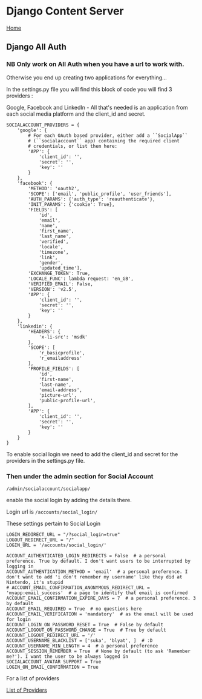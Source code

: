 # Django Content Server

[Home](..)

## Django All Auth

### NB Only work on All Auth when you have a url to work with.

Otherwise you end up creating two applications for everything...

In the settings.py file you will find this block of code you will find 3 providers :

Google, Facebook and LinkedIn - All that's needed is an application from each social media platform and the client_id and secret.

```# Provider specific settings
SOCIALACCOUNT_PROVIDERS = {
    'google': {
        # For each OAuth based provider, either add a ``SocialApp``
        # (``socialaccount`` app) containing the required client
        # credentials, or list them here:
        'APP': {
            'client_id': '',
            'secret': '',
            'key': ''
        }
    },
    'facebook': {
        'METHOD': 'oauth2',
        'SCOPE': ['email', 'public_profile', 'user_friends'],
        'AUTH_PARAMS': {'auth_type': 'reauthenticate'},
        'INIT_PARAMS': {'cookie': True},
        'FIELDS': [
            'id',
            'email',
            'name',
            'first_name',
            'last_name',
            'verified',
            'locale',
            'timezone',
            'link',
            'gender',
            'updated_time'],
        'EXCHANGE_TOKEN': True,
        'LOCALE_FUNC': lambda request: 'en_GB',
        'VERIFIED_EMAIL': False,
        'VERSION': 'v2.5',
        'APP': {
            'client_id': '',
            'secret': '',
            'key': ''
        }
    },
    'linkedin': {
        'HEADERS': {
            'x-li-src': 'msdk'
        },
        'SCOPE': [
            'r_basicprofile',
            'r_emailaddress'
        ],
        'PROFILE_FIELDS': [
            'id',
            'first-name',
            'last-name',
            'email-address',
            'picture-url',
            'public-profile-url',
        ],
        'APP': {
            'client_id': '',
            'secret': '',
            'key': ''
        }
    }
}
```

To enable social login we need to add the client_id and secret for the providers in the settings.py file.

### Then under the admin section for Social Account

`/admin/socialaccount/socialapp/`
 
enable the social login by adding the details there.

Login url is `/accounts/social_login/`

These settings pertain to Social Login
```
LOGIN_REDIRECT_URL = "/?social_login=true"
LOGOUT_REDIRECT_URL = "/"
LOGIN_URL = '/accounts/social_login/'

ACCOUNT_AUTHENTICATED_LOGIN_REDIRECTS = False  # a personal preference. True by default. I don't want users to be interrupted by logging in
ACCOUNT_AUTHENTICATION_METHOD = 'email'  # a personal preference. I don't want to add 'i don't remember my username' like they did at Nintendo, it's stupid
# ACCOUNT_EMAIL_CONFIRMATION_ANONYMOUS_REDIRECT_URL = 'myapp:email_success'  # a page to identify that email is confirmed
ACCOUNT_EMAIL_CONFIRMATION_EXPIRE_DAYS = 7  # a personal preference. 3 by default
ACCOUNT_EMAIL_REQUIRED = True  # no questions here
ACCOUNT_EMAIL_VERIFICATION = 'mandatory'  # as the email will be used for login
ACCOUNT_LOGIN_ON_PASSWORD_RESET = True  # False by default
ACCOUNT_LOGOUT_ON_PASSWORD_CHANGE = True  # True by default
ACCOUNT_LOGOUT_REDIRECT_URL = '/'
ACCOUNT_USERNAME_BLACKLIST = ['suka', 'blyat', ]  # :D
ACCOUNT_USERNAME_MIN_LENGTH = 4  # a personal preference
ACCOUNT_SESSION_REMEMBER = True  # None by default (to ask 'Remember me?'). I want the user to be always logged in
SOCIALACCOUNT_AVATAR_SUPPORT = True
LOGIN_ON_EMAIL_CONFIRMATION = True
```


For a list of providers

[List of Providers](https://django-allauth.readthedocs.io/en/latest/providers.html)

